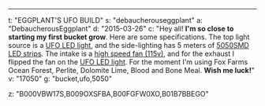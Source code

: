 ---
t: "EGGPLANT'S UFO BUILD"
s: "debaucherouseggplant"
a: "DebaucherousEggplant"
d: "2015-03-26"
c: "Hey all! <strong>I'm so close to starting my first bucket grow</strong>. Here are some specifications. The top light source is a <a href='https://amzn.to/36NO5zr'>UFO LED light</a>, and the side-lighting has 5 meters of <a href='http://www.amazon.com/gp/product/B00BPIWY28/ref=as_li_ss_tl?ie=UTF8&camp=1789&creative=390957&creativeASIN=B00BPIWY28&linkCode=as2&tag=spacbuck-20'>5050SMD LED strips</a>. The intake is a <a href='http://amzn.to/2mGCDhA'>high speed fan (115v)</a>, and for the exhaust I flipped the fan on the <a href='https://amzn.to/36NO5zr'>UFO LED light</a>. For the moment I'm using Fox Farms Ocean Forest, Perlite, Dolomite Lime, Blood and Bone Meal. <strong>Wish me luck!</strong>"
v: "17050"
g: "bucket,ufo,5050"

z: "B000VBW17S,B009OXSFBA,B00FGFW0XO,B01B7BBEGO"
